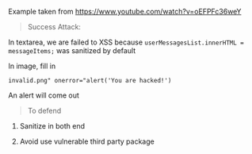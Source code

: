 Example taken from <https://www.youtube.com/watch?v=oEFPFc36weY>

> Success Attack:

In textarea, we are failed to XSS because `userMessagesList.innerHTML = messageItems;` was sanitized by default

In image, fill in

`invalid.png" onerror="alert('You are hacked!')`

An alert will come out

> To defend

1. Sanitize in both end

2. Avoid use vulnerable third party package
